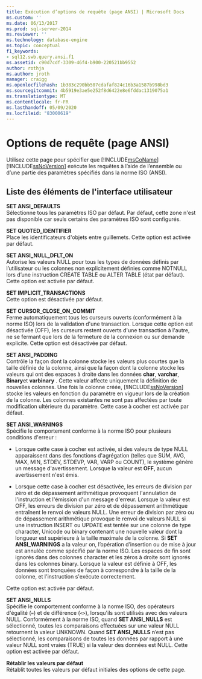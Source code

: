 ```yaml
---
title: Exécution d’options de requête (page ANSI) | Microsoft Docs
ms.custom: ''
ms.date: 06/13/2017
ms.prod: sql-server-2014
ms.reviewer: ''
ms.technology: database-engine
ms.topic: conceptual
f1_keywords:
- sql12.swb.query.ansi.f1
ms.assetid: c90d7cdf-3309-46f4-b900-220521bb9552
author: rothja
ms.author: jroth
manager: craigg
ms.openlocfilehash: 1b383c290bb507cdafaf824c16b3a1587b998bd3
ms.sourcegitcommit: 4b5919e3ae5e252f8d6422e8e6fddac1319075a1
ms.translationtype: MT
ms.contentlocale: fr-FR
ms.lasthandoff: 05/09/2020
ms.locfileid: "83000619"
---
```

# <a name="query-options-execution-ansi-page"></a>Options de requête (page ANSI)
  Utilisez cette page pour spécifier que [!INCLUDE[msCoName](../includes/msconame-md.md)] [!INCLUDE[ssNoVersion](../includes/ssnoversion-md.md)] exécute les requêtes à l’aide de l’ensemble ou d’une partie des paramètres spécifiés dans la norme ISO (ANSI).  
  
## <a name="uielement-list"></a>Liste des éléments de l'interface utilisateur  
 **SET ANSI_DEFAULTS**  
 Sélectionne tous les paramètres ISO par défaut. Par défaut, cette zone n'est pas disponible car seuls certains des paramètres ISO sont configurés.  
  
 **SET QUOTED_IDENTIFIER**  
 Place les identificateurs d'objets entre guillemets. Cette option est activée par défaut.  
  
 **SET ANSI_NULL_DFLT_ON**  
 Autorise les valeurs NULL pour tous les types de données définis par l’utilisateur ou les colonnes non explicitement définies comme NOTNULL lors d’une instruction CREATE TABLE ou ALTER TABLE (état par défaut). Cette option est activée par défaut.  
  
 **SET IMPLICIT_TRANSACTIONS**  
 Cette option est désactivée par défaut.  
  
 **SET CURSOR_CLOSE_ON_COMMIT**  
 Ferme automatiquement tous les curseurs ouverts (conformément à la norme ISO) lors de la validation d'une transaction. Lorsque cette option est désactivée (OFF), les curseurs restent ouverts d'une transaction à l'autre, ne se fermant que lors de la fermeture de la connexion ou sur demande explicite. Cette option est désactivée par défaut.  
  
 **SET ANSI_PADDING**  
 Contrôle la façon dont la colonne stocke les valeurs plus courtes que la taille définie de la colonne, ainsi que la façon dont la colonne stocke les valeurs qui ont des espaces à droite dans les données **char**, **varchar**, **Binary**et **varbinary** . Cette valeur affecte uniquement la définition de nouvelles colonnes. Une fois la colonne créée, [!INCLUDE[ssNoVersion](../includes/ssnoversion-md.md)] stocke les valeurs en fonction du paramètre en vigueur lors de la création de la colonne. Les colonnes existantes ne sont pas affectées par toute modification ultérieure du paramètre. Cette case à cocher est activée par défaut.  
  
 **SET ANSI_WARNINGS**  
 Spécifie le comportement conforme à la norme ISO pour plusieurs conditions d'erreur :  
  
-   Lorsque cette case à cocher est activée, si des valeurs de type NULL apparaissent dans des fonctions d'agrégation (telles que SUM, AVG, MAX, MIN, STDEV, STDEVP, VAR, VARP ou COUNT), le système génère un message d'avertissement. Lorsque la valeur est **OFF**, aucun avertissement n'est émis.  
  
-   Lorsque cette case à cocher est désactivée, les erreurs de division par zéro et de dépassement arithmétique provoquent l'annulation de l'instruction et l'émission d'un message d'erreur. Lorsque la valeur est OFF, les erreurs de division par zéro et de dépassement arithmétique entraînent le renvoi de valeurs NULL. Une erreur de division par zéro ou de dépassement arithmétique provoque le renvoi de valeurs NULL si une instruction INSERT ou UPDATE est tentée sur une colonne de type character, Unicode ou binary contenant une nouvelle valeur dont la longueur est supérieure à la taille maximale de la colonne. Si **SET ANSI_WARNINGS** a la valeur on, l’opération d’insertion ou de mise à jour est annulée comme spécifié par la norme ISO. Les espaces de fin sont ignorés dans des colonnes character et les zéros à droite sont ignorés dans les colonnes binary. Lorsque la valeur est définie à OFF, les données sont tronquées de façon à correspondre à la taille de la colonne, et l'instruction s'exécute correctement.  
  
 Cette option est activée par défaut.  
  
 **SET ANSI_NULLS**  
 Spécifie le comportement conforme à la norme ISO, des opérateurs d'égalité (`=`) et de différence (`<>`), lorsqu'ils sont utilisés avec des valeurs NULL. Conformément à la norme ISO, quand **SET ANSI_NULLS** est sélectionné, toutes les comparaisons effectuées sur une valeur NULL retournent la valeur UNKNOWN. Quand **SET ANSI_NULLS** n’est pas sélectionné, les comparaisons de toutes les données par rapport à une valeur NULL sont vraies (TRUE) si la valeur des données est NULL. Cette option est activée par défaut.  
  
 **Rétablir les valeurs par défaut**  
 Rétablit toutes les valeurs par défaut initiales des options de cette page.  
  
  
